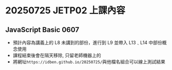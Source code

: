 # 20250725 JETP02 上課內容
## JavaScript Basic 0607
* 預計內容為講義上的 L8 未講到的部份，進行到 L9 並帶入 L13﹑L14 中部份概念使用
* 課程結束後會在隔天移除, 只留老師機器上的
* 將網址`https://idben.github.io/20250725/`與他檔名組合可以線上測試結果